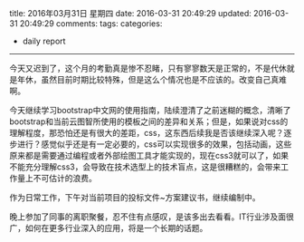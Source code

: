 title: 2016年03月31日 星期四
date: 2016-03-31 20:49:29
updated: 2016-03-31 20:49:29
comments: 
tags:
categories:
- daily report

---

今天又迟到了，这个月的考勤真是惨不忍睹，只有寥寥数天是正常的，不是代休就是年休，虽然目前时期比较特殊，但是这么个情况也是不应该的。改变自己真难啊。

今天继续学习bootstrap中文网的使用指南，陆续澄清了之前迷糊的概念，清晰了bootstrap和当前云图智所使用的模板之间的差异和关系；但是，如果说对css的理解程度，那恐怕还是有很大的差距，css，这东西后续我是否该继续深入呢？逐步进行？感觉似乎还是有一定必要的，css可以实现很多的效果，包括动画，这些原来都是需要通过编程或者外部绘图工具才能实现的，现在css3就可以了，如果不能充分理解css3，会导致在技术选型上的技术盲点，这是很糟糕的，会带来工作量上不可估计的浪费。

作为日常工作，下午对当前项目的投标文件~方案建议书，继续编制中。

晚上参加了同事的离职聚餐，忍不住有点感叹，是该多出去看看。IT行业涉及面很广，如何在更多行业深入的应用，将是一个长期的话题。